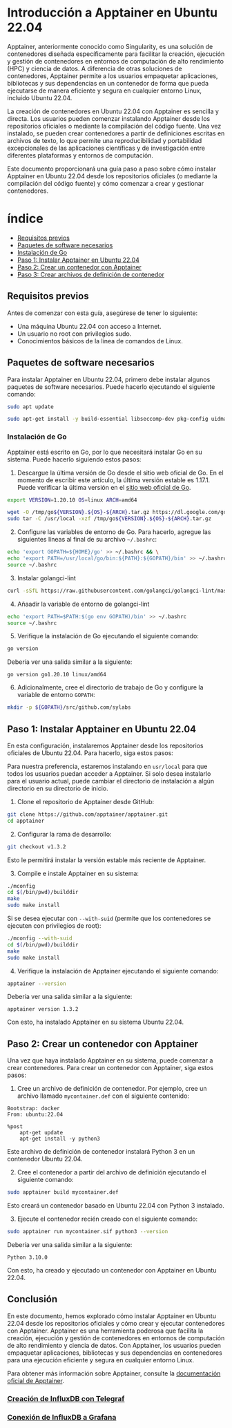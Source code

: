 # Introducción a Apptainer en Ubuntu 22.04

Apptainer, anteriormente conocido como Singularity, es una solución de contenedores diseñada específicamente para facilitar la creación, ejecución y gestión de contenedores en entornos de computación de alto rendimiento (HPC) y ciencia de datos. A diferencia de otras soluciones de contenedores, Apptainer permite a los usuarios empaquetar aplicaciones, bibliotecas y sus dependencias en un contenedor de forma que pueda ejecutarse de manera eficiente y segura en cualquier entorno Linux, incluido Ubuntu 22.04.

La creación de contenedores en Ubuntu 22.04 con Apptainer es sencilla y directa. Los usuarios pueden comenzar instalando Apptainer desde los repositorios oficiales o mediante la compilación del código fuente. Una vez instalado, se pueden crear contenedores a partir de definiciones escritas en archivos de texto, lo que permite una reproducibilidad y portabilidad excepcionales de las aplicaciones científicas y de investigación entre diferentes plataformas y entornos de computación.

Este documento proporcionará una guía paso a paso sobre cómo instalar Apptainer en Ubuntu 22.04  desde los repositorios oficiales (o mediante la compilación del código fuente) y cómo comenzar a crear y gestionar contenedores.


# índice

- [Requisitos previos](#requisitos-previos)
- [Paquetes de software necesarios](#paquetes-de-software-necesarios)
- [Instalación de Go](#instalación-de-go)
- [Paso 1: Instalar Apptainer en Ubuntu 22.04](#paso-1-instalar-apptainer-en-ubuntu-2204)
- [Paso 2: Crear un contenedor con Apptainer](#paso-2-crear-un-contenedor-con-apptainer)
- [Paso 3: Crear archivos de definición de contenedor](#paso-3-crear-archivos-de-definición-de-contenedor)


## Requisitos previos

Antes de comenzar con esta guía, asegúrese de tener lo siguiente:

- Una máquina Ubuntu 22.04 con acceso a Internet.
- Un usuario no root con privilegios sudo.
- Conocimientos básicos de la línea de comandos de Linux.


## Paquetes de software necesarios

Para instalar Apptainer en Ubuntu 22.04, primero debe instalar algunos paquetes de software necesarios. Puede hacerlo ejecutando el siguiente comando:

```bash
sudo apt update

sudo apt-get install -y build-essential libseccomp-dev pkg-config uidmap squashfs-tools fakeroot cryptsetup tzdata dh-apparmor curl wget git iproute2 net-tools
```

### Instalación de Go

Apptainer está escrito en Go, por lo que necesitará instalar Go en su sistema. Puede hacerlo siguiendo estos pasos:

1. Descargue la última versión de Go desde el sitio web oficial de Go. En el momento de escribir este artículo, la última versión estable es 1.17.1. Puede verificar la última versión en el [sitio web oficial de Go](https://golang.org/dl/).

```bash
export VERSION=1.20.10 OS=linux ARCH=amd64 

wget -O /tmp/go${VERSION}.${OS}-${ARCH}.tar.gz https://dl.google.com/go/go${VERSION}.${OS}-${ARCH}.tar.gz && \
sudo tar -C /usr/local -xzf /tmp/go${VERSION}.${OS}-${ARCH}.tar.gz
```

2. Configure las variables de entorno de Go. Para hacerlo, agregue las siguientes líneas al final de su archivo `~/.bashrc`:
```bash	
echo 'export GOPATH=${HOME}/go' >> ~/.bashrc && \
echo 'export PATH=/usr/local/go/bin:${PATH}:${GOPATH}/bin' >> ~/.bashrc && \
source ~/.bashrc
```





3. Instalar golangci-lint
```bash
curl -sSfL https://raw.githubusercontent.com/golangci/golangci-lint/master/install.sh | sh -s -- -b $(go env GOPATH)/bin v1.59.1
```


4. Añaadir la variable de entorno de golangci-lint
```bash
echo 'export PATH=$PATH:$(go env GOPATH)/bin' >> ~/.bashrc
source ~/.bashrc
```

5. Verifique la instalación de Go ejecutando el siguiente comando:

```bash
go version
```

Debería ver una salida similar a la siguiente:

```plaintext
go version go1.20.10 linux/amd64
```

6. Adicionalmente, cree el directorio de trabajo de Go y configure la variable de entorno `GOPATH`:

```bash
mkdir -p ${GOPATH}/src/github.com/sylabs 
```



## Paso 1: Instalar Apptainer en Ubuntu 22.04

En esta configuración, instalaremos Apptainer desde los repositorios oficiales de Ubuntu 22.04. Para hacerlo, siga estos pasos:

Para nuestra preferencia, estaremos instalando en `usr/local` para que todos los usuarios puedan acceder a Apptainer. Si solo desea instalarlo para el usuario actual, puede cambiar el directorio de instalación a algún directorio en su directorio de inicio.

1. Clone el repositorio de Apptainer desde GitHub:

```bash
git clone https://github.com/apptainer/apptainer.git
cd apptainer
```

2. Configurar la rama de desarrollo:

```bash
git checkout v1.3.2
```

Esto le permitirá instalar la versión estable más reciente de Apptainer.

3. Compile e instale Apptainer en su sistema:

```bash
./mconfig
cd $(/bin/pwd)/builddir
make
sudo make install
```

Si se desea ejecutar con `--with-suid` (permite que los contenedores se ejecuten con privilegios de root):

```bash
./mconfig --with-suid
cd $(/bin/pwd)/builddir
make
sudo make install
```


4. Verifique la instalación de Apptainer ejecutando el siguiente comando:

```bash
apptainer --version
```

Debería ver una salida similar a la siguiente:

```plaintext
apptainer version 1.3.2
```

Con esto, ha instalado Apptainer en su sistema Ubuntu 22.04.

## Paso 2: Crear un contenedor con Apptainer

Una vez que haya instalado Apptainer en su sistema, puede comenzar a crear contenedores. Para crear un contenedor con Apptainer, siga estos pasos:

1. Cree un archivo de definición de contenedor. Por ejemplo, cree un archivo llamado `mycontainer.def` con el siguiente contenido:

```plaintext
Bootstrap: docker
From: ubuntu:22.04 

%post
    apt-get update
    apt-get install -y python3
```

Este archivo de definición de contenedor instalará Python 3 en un contenedor Ubuntu 22.04.

2. Cree el contenedor a partir del archivo de definición ejecutando el siguiente comando:

```bash
sudo apptainer build mycontainer.def
```

Esto creará un contenedor basado en Ubuntu 22.04 con Python 3 instalado.

3. Ejecute el contenedor recién creado con el siguiente comando:

```bash
sudo apptainer run mycontainer.sif python3 --version
```

Debería ver una salida similar a la siguiente:

```plaintext
Python 3.10.0
```




Con esto, ha creado y ejecutado un contenedor con Apptainer en Ubuntu 22.04.

## Conclusión

En este documento, hemos explorado cómo instalar Apptainer en Ubuntu 22.04 desde los repositorios oficiales y cómo crear y ejecutar contenedores con Apptainer. Apptainer es una herramienta poderosa que facilita la creación, ejecución y gestión de contenedores en entornos de computación de alto rendimiento y ciencia de datos. Con Apptainer, los usuarios pueden empaquetar aplicaciones, bibliotecas y sus dependencias en contenedores para una ejecución eficiente y segura en cualquier entorno Linux.

Para obtener más información sobre Apptainer, consulte la [documentación oficial de Apptainer](https://apptainer.org/docs/).



### [Creación de InfluxDB con Telegraf](./BD_influx/Influx_%26_Telegraf.md)

### [Conexión de InfluxDB a Grafana](./BD_influx/Grafana_%26_Influx.md)




